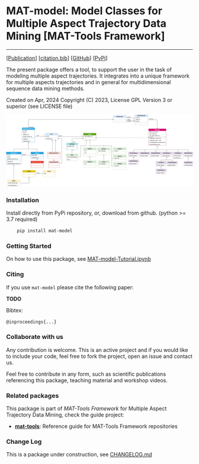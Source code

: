 # MAT-model: Model Classes for Multiple Aspect Trajectory Data Mining \[MAT-Tools Framework\]
---

\[[Publication](#)\] \[[citation.bib](citation.bib)\] \[[GitHub](https://github.com/ttportela/mat-model)\] \[[PyPi](https://pypi.org/project/mat-model/)\]


The present package offers a tool, to support the user in the task of modeling multiple aspect trajectories. It integrates into a unique framework for multiple aspects trajectories and in general for multidimensional sequence data mining methods.

Created on Apr, 2024
Copyright (C) 2023, License GPL Version 3 or superior (see LICENSE file)

![MAT-Model Diagram](MAT-Model.png) 


### Installation

Install directly from PyPi repository, or, download from github. (python >= 3.7 required)

```bash
    pip install mat-model
```

### Getting Started

On how to use this package, see [MAT-model-Tutorial.ipynb](https://github.com/mat-analysis/mat-model/blob/main/MAT-model-Tutorial.ipynb)

### Citing

If you use `mat-model` please cite the following paper:

**TODO**

Bibtex:
```bash
@inproceedings{...}
```

### Collaborate with us

Any contribution is welcome. This is an active project and if you would like to include your code, feel free to fork the project, open an issue and contact us.

Feel free to contribute in any form, such as scientific publications referencing this package, teaching material and workshop videos.

### Related packages

This package is part of _MAT-Tools Framework_ for Multiple Aspect Trajectory Data Mining, check the guide project:

- **[mat-tools](https://github.com/mat-analysis/mat-tools)**: Reference guide for MAT-Tools Framework repositories

### Change Log

This is a package under construction, see [CHANGELOG.md](./CHANGELOG.md)
